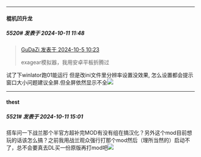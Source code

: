 ﻿
*****

####  棍机凹升龙  
##### 5520#       发表于 2024-10-11 11:48

<blockquote><a href="httphttps://bbs.saraba1st.com/2b/forum.php?mod=redirect&amp;goto=findpost&amp;pid=66378249&amp;ptid=1552625" target="_blank">GuDaZi 发表于 2024-10-5 10:23</a>

exagear模拟器，我用安卓平板折腾过</blockquote>
试了下winlator跑01能运行 但是改ini文件里分辨率设置没效果, 怎么设置都会提示窗口大小问题建议全屏.但全屏依然显示不全<img src="https://static.saraba1st.com/image/smiley/face2017/018.png" referrerpolicy="no-referrer">


*****

####  thest  
##### 5521#       发表于 2024-10-11 15:01

搭车问一下战兰那个半官方超补完MOD有没有组在搞汉化？另外这个mod目前想玩的话该怎么搞？之前我用战兰观众强行打那个mod然后（理所当然的）启动不了，总不会要真去DL买一份原版再打mod吧<img src="https://static.saraba1st.com/image/smiley/face2017/009.gif" referrerpolicy="no-referrer">

